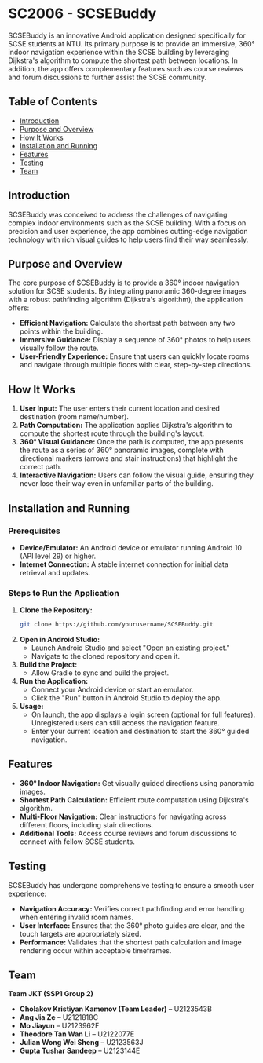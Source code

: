 # SC2006 - SCSEBuddy

SCSEBuddy is an innovative Android application designed specifically for SCSE students at NTU. Its primary purpose is to provide an immersive, 360° indoor navigation experience within the SCSE building by leveraging Dijkstra's algorithm to compute the shortest path between locations. In addition, the app offers complementary features such as course reviews and forum discussions to further assist the SCSE community.

## Table of Contents
- [Introduction](#introduction)
- [Purpose and Overview](#purpose-and-overview)
- [How It Works](#how-it-works)
- [Installation and Running](#installation-and-running)
- [Features](#features)
- [Testing](#testing)
- [Team](#team)

## Introduction
SCSEBuddy was conceived to address the challenges of navigating complex indoor environments such as the SCSE building. With a focus on precision and user experience, the app combines cutting-edge navigation technology with rich visual guides to help users find their way seamlessly.

## Purpose and Overview
The core purpose of SCSEBuddy is to provide a 360° indoor navigation solution for SCSE students. By integrating panoramic 360-degree images with a robust pathfinding algorithm (Dijkstra's algorithm), the application offers:
- **Efficient Navigation:** Calculate the shortest path between any two points within the building.
- **Immersive Guidance:** Display a sequence of 360° photos to help users visually follow the route.
- **User-Friendly Experience:** Ensure that users can quickly locate rooms and navigate through multiple floors with clear, step-by-step directions.

## How It Works
1. **User Input:** The user enters their current location and desired destination (room name/number).
2. **Path Computation:** The application applies Dijkstra's algorithm to compute the shortest route through the building's layout.
3. **360° Visual Guidance:** Once the path is computed, the app presents the route as a series of 360° panoramic images, complete with directional markers (arrows and stair instructions) that highlight the correct path.
4. **Interactive Navigation:** Users can follow the visual guide, ensuring they never lose their way even in unfamiliar parts of the building.

## Installation and Running
### Prerequisites
- **Device/Emulator:** An Android device or emulator running Android 10 (API level 29) or higher.
- **Internet Connection:** A stable internet connection for initial data retrieval and updates.

### Steps to Run the Application
1. **Clone the Repository:**
   ```bash
   git clone https://github.com/yourusername/SCSEBuddy.git
   ```
2. **Open in Android Studio:**
   - Launch Android Studio and select "Open an existing project."
   - Navigate to the cloned repository and open it.
3. **Build the Project:**
   - Allow Gradle to sync and build the project.
4. **Run the Application:**
   - Connect your Android device or start an emulator.
   - Click the "Run" button in Android Studio to deploy the app.
5. **Usage:**
   - On launch, the app displays a login screen (optional for full features). Unregistered users can still access the navigation feature.
   - Enter your current location and destination to start the 360° guided navigation.

## Features
- **360° Indoor Navigation:** Get visually guided directions using panoramic images.
- **Shortest Path Calculation:** Efficient route computation using Dijkstra's algorithm.
- **Multi-Floor Navigation:** Clear instructions for navigating across different floors, including stair directions.
- **Additional Tools:** Access course reviews and forum discussions to connect with fellow SCSE students.

## Testing
SCSEBuddy has undergone comprehensive testing to ensure a smooth user experience:
- **Navigation Accuracy:** Verifies correct pathfinding and error handling when entering invalid room names.
- **User Interface:** Ensures that the 360° photo guides are clear, and the touch targets are appropriately sized.
- **Performance:** Validates that the shortest path calculation and image rendering occur within acceptable timeframes.

## Team
**Team JKT (SSP1 Group 2)**  
- **Cholakov Kristiyan Kamenov (Team Leader)** – U2123543B  
- **Ang Jia Ze** – U2121818C  
- **Mo Jiayun** – U2123962F  
- **Theodore Tan Wan Li** – U2122077E  
- **Julian Wong Wei Sheng** – U2123563J  
- **Gupta Tushar Sandeep** – U2123144E

